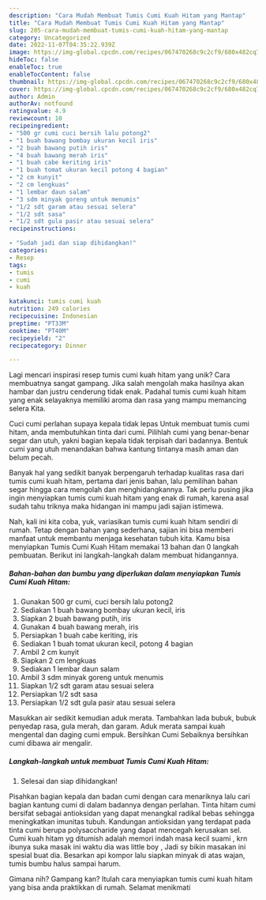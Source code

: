 ```yaml
---
description: "Cara Mudah Membuat Tumis Cumi Kuah Hitam yang Mantap"
title: "Cara Mudah Membuat Tumis Cumi Kuah Hitam yang Mantap"
slug: 205-cara-mudah-membuat-tumis-cumi-kuah-hitam-yang-mantap
category: Uncategorized
date: 2022-11-07T04:35:22.939Z
image: https://img-global.cpcdn.com/recipes/067470268c9c2cf9/680x482cq70/tumis-cumi-kuah-hitam-foto-resep-utama.jpg
hideToc: false
enableToc: true
enableTocContent: false
thumbnail: https://img-global.cpcdn.com/recipes/067470268c9c2cf9/680x482cq70/tumis-cumi-kuah-hitam-foto-resep-utama.jpg
cover: https://img-global.cpcdn.com/recipes/067470268c9c2cf9/680x482cq70/tumis-cumi-kuah-hitam-foto-resep-utama.jpg
author: Admin
authorAv: notfound
ratingvalue: 4.9
reviewcount: 10
recipeingredient:
- "500 gr cumi cuci bersih lalu potong2"
- "1 buah bawang bombay ukuran kecil iris"
- "2 buah bawang putih iris"
- "4 buah bawang merah iris"
- "1 buah cabe keriting iris"
- "1 buah tomat ukuran kecil potong 4 bagian"
- "2 cm kunyit"
- "2 cm lengkuas"
- "1 lembar daun salam"
- "3 sdm minyak goreng untuk menumis"
- "1/2 sdt garam atau sesuai selera"
- "1/2 sdt sasa"
- "1/2 sdt gula pasir atau sesuai selera"
recipeinstructions:

- "Sudah jadi dan siap dihidangkan!"
categories:
- Resep
tags:
- tumis
- cumi
- kuah

katakunci: tumis cumi kuah 
nutrition: 249 calories
recipecuisine: Indonesian
preptime: "PT33M"
cooktime: "PT40M"
recipeyield: "2"
recipecategory: Dinner

---
```





Lagi mencari inspirasi resep tumis cumi kuah hitam yang unik? Cara membuatnya sangat gampang. Jika salah mengolah maka hasilnya akan hambar dan justru cenderung tidak enak. Padahal tumis cumi kuah hitam yang enak selayaknya memiliki aroma dan rasa yang mampu memancing selera Kita.





Cuci cumi perlahan supaya kepala tidak lepas Untuk membuat tumis cumi hitam, anda membutuhkan tinta dari cumi. Pilihlah cumi yang benar-benar segar dan utuh, yakni bagian kepala tidak terpisah dari badannya. Bentuk cumi yang utuh menandakan bahwa kantung tintanya masih aman dan belum pecah.

Banyak hal yang sedikit banyak berpengaruh terhadap kualitas rasa dari tumis cumi kuah hitam, pertama dari jenis bahan, lalu pemilihan bahan segar hingga cara mengolah dan menghidangkannya. Tak perlu pusing jika ingin menyiapkan tumis cumi kuah hitam yang enak di rumah, karena asal sudah tahu triknya maka hidangan ini mampu jadi sajian istimewa.






Nah, kali ini kita coba, yuk, variasikan tumis cumi kuah hitam sendiri di rumah. Tetap dengan bahan yang sederhana, sajian ini bisa memberi manfaat untuk membantu menjaga kesehatan tubuh kita. Kamu bisa menyiapkan Tumis Cumi Kuah Hitam memakai 13 bahan dan 0 langkah pembuatan. Berikut ini langkah-langkah dalam membuat hidangannya.

<!--inarticleads1-->

##### Bahan-bahan dan bumbu yang diperlukan dalam menyiapkan Tumis Cumi Kuah Hitam:

1. Gunakan 500 gr cumi, cuci bersih lalu potong2
1. Sediakan 1 buah bawang bombay ukuran kecil, iris
1. Siapkan 2 buah bawang putih, iris
1. Gunakan 4 buah bawang merah, iris
1. Persiapkan 1 buah cabe keriting, iris
1. Sediakan 1 buah tomat ukuran kecil, potong 4 bagian
1. Ambil 2 cm kunyit
1. Siapkan 2 cm lengkuas
1. Sediakan 1 lembar daun salam
1. Ambil 3 sdm minyak goreng untuk menumis
1. Siapkan 1/2 sdt garam atau sesuai selera
1. Persiapkan 1/2 sdt sasa
1. Persiapkan 1/2 sdt gula pasir atau sesuai selera


Masukkan air sedikit kemudian aduk merata. Tambahkan lada bubuk, bubuk penyedap rasa, gula merah, dan garam. Aduk merata sampai kuah mengental dan daging cumi empuk. Bersihkan Cumi Sebaiknya bersihkan cumi dibawa air mengalir. 

<!--inarticleads2-->

##### Langkah-langkah untuk membuat Tumis Cumi Kuah Hitam:


1. Selesai dan siap dihidangkan!

Pisahkan bagian kepala dan badan cumi dengan cara menariknya lalu cari bagian kantung cumi di dalam badannya dengan perlahan. Tinta hitam cumi bersifat sebagai antioksidan yang dapat menangkal radikal bebas sehingga meningkatkan imunitas tubuh. Kandungan antioksidan yang terdapat pada tinta cumi berupa polysaccharide yang dapat mencegah kerusakan sel. Cumi kuah hitam yg ditumish adalah memori indah masa kecil suami , krn ibunya suka masak ini waktu dia was little boy , Jadi sy bikin masakan ini spesial buat dia. Besarkan api kompor lalu siapkan minyak di atas wajan, tumis bumbu halus sampai harum. 

Gimana nih? Gampang kan? Itulah cara menyiapkan tumis cumi kuah hitam yang bisa anda praktikkan di rumah. Selamat menikmati
